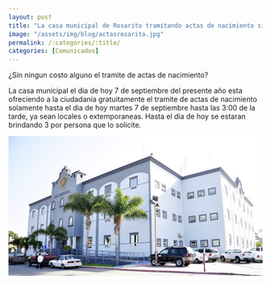 ```yaml
---
layout: post
title: "La casa municipal de Rosarito tramitando actas de nacimiento sin ningun costo alguno"
image: "/assets/img/blog/actasrosarito.jpg"
permalink: /:categories/:title/
categories: [Comunicados]
---
```


¿Sin ningun costo alguno el tramite de actas de nacimiento?

La casa municipal el dia de hoy 7 de septiembre del presente año esta ofreciendo a la ciudadania gratuitamente el tramite de actas de nacimiento solamente hasta el dia de hoy martes 7 de septiembre hasta las 3:00 de la tarde, ya sean locales o extemporaneas. Hasta el dia de hoy se estaran brindando 3 por persona que lo solicite.

<img src="/assets/img/blog/casamunicipal.jpg" class="img-fluid" alt="Casa municipal">


